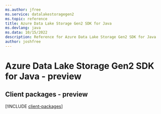 ```yaml
---
ms.author: jfree
ms.service: datalakestoragegen2
ms.topic: reference
title: Azure Data Lake Storage Gen2 SDK for Java
ms.devlang: java
ms.data: 10/15/2022
description: Reference for Azure Data Lake Storage Gen2 SDK for Java
author: joshfree
---
```

# Azure Data Lake Storage Gen2 SDK for Java - preview

## Client packages - preview
[!INCLUDE [client-packages](data-lake-storage-gen2-client-index.md)]